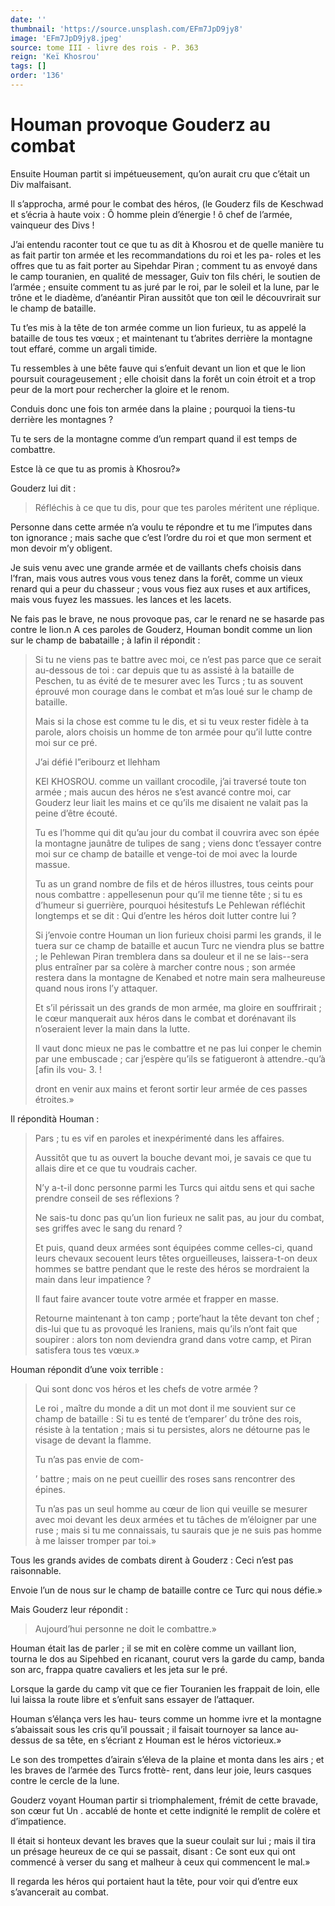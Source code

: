 ```yaml
---
date: ''
thumbnail: 'https://source.unsplash.com/EFm7JpD9jy8'
image: 'EFm7JpD9jy8.jpeg'
source: tome III - livre des rois - P. 363
reign: 'Keï Khosrou'
tags: []
order: '136'
---
```


# Houman provoque Gouderz au combat

Ensuite Houman partit si impétueusement, qu’on aurait cru que c’était un Div malfaisant.

Il s’approcha, armé pour le combat des héros, (le Gouderz fils de Keschwad et s’écria à haute voix : Ô homme plein d’énergie ! ô chef de l’armée, vainqueur des Divs !

J’ai entendu raconter tout ce que tu as dit à Khosrou et de quelle manière tu as fait partir ton armée et les recommandations du roi et les pa- roles et les offres que tu as fait porter au Sipehdar Piran ; comment tu as envoyé dans le camp touranien, en qualité de messager, Guiv ton fils chéri, le soutien de l’armée ; ensuite comment tu as juré par le roi, par le soleil et la lune, par le trône et le diadème, d’anéantir Piran aussitôt que ton œil le découvrirait sur le champ de bataille.

Tu t’es mis à la tête de ton armée comme un lion furieux, tu as appelé la bataille de tous tes vœux ; et maintenant tu t’abrites derrière la montagne tout effaré, comme un argali timide.

Tu ressembles à une bête fauve qui s’enfuit devant un lion et que le lion poursuit courageusement ; elle choisit dans la forêt un coin étroit et a trop peur de la mort pour rechercher la gloire et le renom.

Conduis donc une fois ton armée dans la plaine ; pourquoi la tiens-tu derrière les montagnes ?

Tu te sers de la montagne comme d’un rempart quand il est temps de combattre.

Estce là ce que tu as promis à Khosrou?»

Gouderz lui dit :

> Réfléchis à ce que tu dis, pour que tes paroles méritent une réplique.

Personne dans cette armée n’a voulu te répondre et tu me l’imputes dans ton ignorance ; mais sache que c’est l’ordre du roi et que mon serment et mon devoir m’y obligent.

Je suis venu avec une grande armée et de vaillants chefs choisis dans l’fran, mais vous autres vous vous tenez dans la forêt, comme un vieux renard qui a peur du chasseur ; vous vous fiez aux ruses et aux artifices, mais vous fuyez les massues. les lances et les lacets.

Ne fais pas le brave, ne nous provoque pas, car le renard ne se hasarde pas contre le lion.n A ces paroles de Gouderz, Houman bondit comme un lion sur le champ de babataille ; à lafin il répondit :

> Si tu ne viens pas te battre avec moi, ce n’est pas parce que ce serait au-dessous de toi : car depuis que tu as assisté à la bataille de Peschen, tu as évité de te mesurer avec les Turcs ; tu as souvent éprouvé mon courage dans le combat et m’as loué sur le champ de bataille.
>
> Mais si la chose est comme tu le dis, et si tu veux rester fidèle à ta parole, alors choisis un homme de ton armée pour qu’il lutte contre moi sur ce pré.
>
> J’ai défié l”eribourz et llehham
>
> KEl KHOSROU. comme un vaillant crocodile, j’ai traversé toute ton armée ; mais aucun des héros ne s’est avancé contre moi, car Gouderz leur liait les mains et ce qu’ils me disaient ne valait pas la peine d’être écouté.
>
> Tu es l’homme qui dit qu’au jour du combat il couvrira avec son épée la montagne jaunâtre de tulipes de sang ; viens donc t’essayer contre moi sur ce champ de bataille et venge-toi de moi avec la lourde massue.
>
> Tu as un grand nombre de fils et de héros illustres, tous ceints pour nous combattre : appellesenun pour qu’il me tienne tête ; si tu es d’humeur si guerrière, pourquoi hésitestufs Le Pehlewan réfléchit longtemps et se dit : Qui d’entre les héros doit lutter contre lui ?
>
> Si j’envoie contre Houman un lion furieux choisi parmi les grands, il le tuera sur ce champ de bataille et aucun Turc ne viendra plus se battre ; le Pehlewan Piran tremblera dans sa douleur et il ne se lais--sera plus entraîner par sa colère à marcher contre nous ; son armée restera dans la montagne de Kenabed et notre main sera malheureuse quand nous irons l’y attaquer.
>
> Et s’il périssait un des grands de mon armée, ma gloire en souffrirait ; le cœur manquerait aux héros dans le combat et dorénavant ils n’oseraient lever la main dans la lutte.
>
> Il vaut donc mieux ne pas le combattre et ne pas lui conper le chemin par une embuscade ; car j’espère qu’ils se fatigueront à attendre.-qu’à [afin ils vou- 3. !
>
> dront en venir aux mains et feront sortir leur armée de ces passes étroites.»

Il répondità Houman :

> Pars ; tu es vif en paroles et inexpérimenté dans les affaires.
>
> Aussitôt que tu as ouvert la bouche devant moi, je savais ce que tu allais dire et ce que tu voudrais cacher.
>
> N’y a-t-il donc personne parmi les Turcs qui aitdu sens et qui sache prendre conseil de ses réflexions ?
>
> Ne sais-tu donc pas qu’un lion furieux ne salit pas, au jour du combat, ses griffes avec le sang du renard ?
>
> Et puis, quand deux armées sont équipées comme celles-ci, quand leurs chevaux secouent leurs têtes orgueilleuses, laissera-t-on deux hommes se battre pendant que le reste des héros se mordraient la main dans leur impatience ?
>
> Il faut faire avancer toute votre armée et frapper en masse.
>
> Retourne maintenant à ton camp ; porte’haut la tête devant ton chef ; dis-lui que tu as provoqué les Iraniens, mais qu’ils n’ont fait que soupirer : alors ton nom deviendra grand dans votre camp, et Piran satisfera tous tes vœux.»

Houman répondit d’une voix terrible :

> Qui sont donc vos héros et les chefs de votre armée ?
>
> Le roi
> , maître du monde a dit un mot dont il me souvient sur ce champ de bataille : Si tu es tenté de t’emparer’ du trône des rois, résiste à la tentation ; mais si tu persistes, alors ne détourne pas le visage de devant la flamme.
>
> Tu n’as pas envie de com-
>
> ’ battre ; mais on ne peut cueillir des roses sans rencontrer des épines.
>
> Tu n’as pas un seul homme au cœur de lion qui veuille se mesurer avec moi devant les deux armées et tu tâches de m’éloigner par une ruse ; mais si tu me connaissais, tu saurais que je ne suis pas homme à me laisser tromper par toi.»

Tous les grands avides de combats dirent à Gouderz : Ceci n’est pas raisonnable.

Envoie l’un de nous sur le champ de bataille contre ce Turc qui nous défie.»

Mais Gouderz leur répondit :

> Aujourd’hui personne ne doit le combattre.»

Houman était las de parler ; il se mit en colère comme un vaillant lion, tourna le dos au Sipehbed en ricanant, courut vers la garde du camp, banda son arc, frappa quatre cavaliers et les jeta sur le pré.

Lorsque la garde du camp vit que ce fier Touranien les frappait de loin, elle lui laissa la route libre et s’enfuit sans essayer de l’attaquer.

Houman s’élança vers les hau-
teurs comme un homme ivre et la montagne s’abaissait sous les cris qu’il poussait ; il faisait tournoyer sa lance au-dessus de sa tête, en s’écriant z Houman est le héros victorieux.»

Le son des trompettes d’airain s’éleva de la plaine et monta dans les airs ; et les braves de l’armée des Turcs frottè-
rent, dans leur joie, leurs casques contre le cercle de la lune.

Gouderz voyant Houman partir si triomphalement, frémit de cette bravade, son cœur fut Un .
accablé de honte et cette indignité le remplit de colère et d’impatience.

Il était si honteux devant les braves que la sueur coulait sur lui ; mais il tira un présage heureux de ce qui se passait, disant : Ce sont eux qui ont commencé à verser du sang et malheur à ceux qui commencent le mal.»

Il regarda les héros qui portaient haut la tête, pour voir qui d’entre eux s’avancerait au combat.
